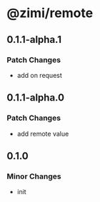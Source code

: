 # @zimi/remote

## 0.1.1-alpha.1

### Patch Changes

- add on request

## 0.1.1-alpha.0

### Patch Changes

- add remote value

## 0.1.0

### Minor Changes

- init
